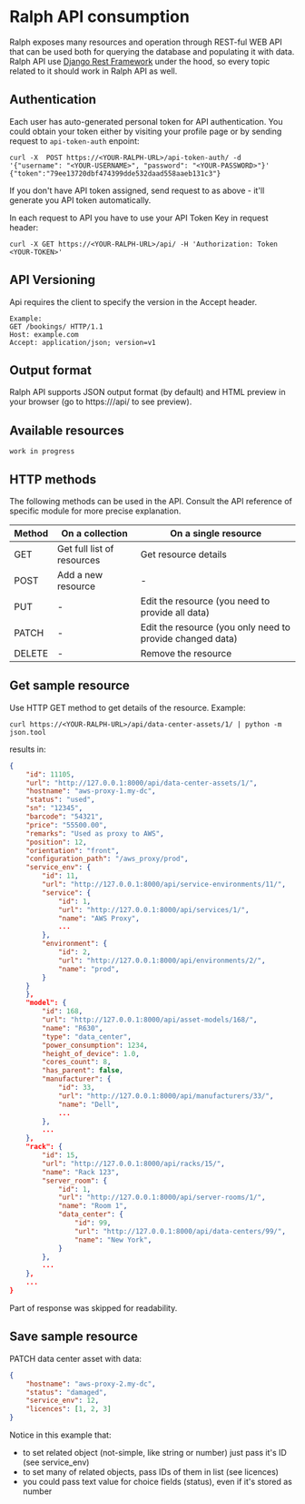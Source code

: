 # Ralph API consumption

Ralph exposes many resources and operation through REST-ful WEB API that can be used both for querying the database and populating it with data. Ralph API use
[Django Rest Framework](http://www.django-rest-framework.org/) under the hood, so
every topic related to it should work in Ralph API as well.

## Authentication

Each user has auto-generated personal token for API authentication. You could obtain your token either by visiting your profile page or by sending request to `api-token-auth` enpoint:

    curl -X  POST https://<YOUR-RALPH-URL>/api-token-auth/ -d '{"username": "<YOUR-USERNAME>", "password": "<YOUR-PASSWORD>"}'
    {"token":"79ee13720dbf474399dde532daad558aaeb131c3"}

If you don't have API token assigned, send request to as above - it'll generate you API token automatically.

In each request to API you have to use your API Token Key in request header:

    curl -X GET https://<YOUR-RALPH-URL>/api/ -H 'Authorization: Token <YOUR-TOKEN>'

## API Versioning

Api requires the client to specify the version in the Accept header.

```
Example:
GET /bookings/ HTTP/1.1
Host: example.com
Accept: application/json; version=v1
```

## Output format

Ralph API supports JSON output format (by default) and HTML preview in your browser (go to https://<YOUR-RALPH-URL>/api/ to see preview).

## Available resources

`work in progress`

## HTTP methods

The following methods can be used in the API. Consult the API reference of
specific module for more precise explanation.

| Method | On a collection                  | On a single resource
|--------|----------------------------------|--------------------------------
| GET    | Get full list of resources       | Get resource details
| POST   | Add a new resource               | -
| PUT    | -                                | Edit the resource (you need to provide all data)
| PATCH  | -                                | Edit the resource (you only need to provide changed data)
| DELETE | -                                | Remove the resource


## Get sample resource

Use HTTP GET method to get details of the resource. Example:

`curl https://<YOUR-RALPH-URL>/api/data-center-assets/1/ | python -m json.tool`

results in:

```JSON
{
    "id": 11105,
    "url": "http://127.0.0.1:8000/api/data-center-assets/1/",
    "hostname": "aws-proxy-1.my-dc",
    "status": "used",
    "sn": "12345",
    "barcode": "54321",
    "price": "55500.00",
    "remarks": "Used as proxy to AWS",
    "position": 12,
    "orientation": "front",
    "configuration_path": "/aws_proxy/prod",
    "service_env": {
        "id": 11,
        "url": "http://127.0.0.1:8000/api/service-environments/11/",
        "service": {
            "id": 1,
            "url": "http://127.0.0.1:8000/api/services/1/",
            "name": "AWS Proxy",
            ...
        },
        "environment": {
            "id": 2,
            "url": "http://127.0.0.1:8000/api/environments/2/",
            "name": "prod",
        }
    }
    },
    "model": {
        "id": 168,
        "url": "http://127.0.0.1:8000/api/asset-models/168/",
        "name": "R630",
        "type": "data_center",
        "power_consumption": 1234,
        "height_of_device": 1.0,
        "cores_count": 8,
        "has_parent": false,
        "manufacturer": {
            "id": 33,
            "url": "http://127.0.0.1:8000/api/manufacturers/33/",
            "name": "Dell",
            ...
        },
        ...
    },
    "rack": {
        "id": 15,
        "url": "http://127.0.0.1:8000/api/racks/15/",
        "name": "Rack 123",
        "server_room": {
            "id": 1,
            "url": "http://127.0.0.1:8000/api/server-rooms/1/",
            "name": "Room 1",
            "data_center": {
                "id": 99,
                "url": "http://127.0.0.1:8000/api/data-centers/99/",
                "name": "New York",
            }
        },
        ...
    },
    ...
}
```

Part of response was skipped for readability.

## Save sample resource

PATCH data center asset with data:
```JSON
{
    "hostname": "aws-proxy-2.my-dc",
    "status": "damaged",
    "service_env": 12,
    "licences": [1, 2, 3]
}
```

Notice in this example that:
* to set related object (not-simple, like string or number) just pass it's ID (see service_env)
* to set many of related objects, pass IDs of them in list (see licences)
* you could pass text value for choice fields (status), even if it's stored as number
